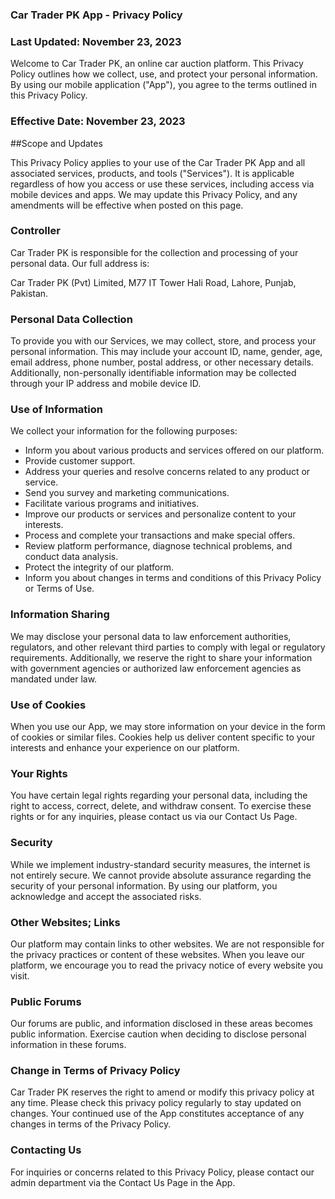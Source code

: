 ### Car Trader PK App - Privacy Policy

### Last Updated: November 23, 2023

Welcome to Car Trader PK, an online car auction platform. This Privacy Policy outlines how we collect, use, and protect your personal information. By using our mobile application ("App"), you agree to the terms outlined in this Privacy Policy.

### Effective Date: November 23, 2023

##Scope and Updates

This Privacy Policy applies to your use of the Car Trader PK App and all associated services, products, and tools ("Services"). It is applicable regardless of how you access or use these services, including access via mobile devices and apps. We may update this Privacy Policy, and any amendments will be effective when posted on this page.

### Controller

Car Trader PK is responsible for the collection and processing of your personal data. Our full address is:

Car Trader PK (Pvt) Limited, M77 IT Tower Hali Road, Lahore, Punjab, Pakistan.

### Personal Data Collection

To provide you with our Services, we may collect, store, and process your personal information. This may include your account ID, name, gender, age, email address, phone number, postal address, or other necessary details. Additionally, non-personally identifiable information may be collected through your IP address and mobile device ID.

### Use of Information

We collect your information for the following purposes:

- Inform you about various products and services offered on our platform.
- Provide customer support.
- Address your queries and resolve concerns related to any product or service.
- Send you survey and marketing communications.
- Facilitate various programs and initiatives.
- Improve our products or services and personalize content to your interests.
- Process and complete your transactions and make special offers.
- Review platform performance, diagnose technical problems, and conduct data analysis.
- Protect the integrity of our platform.
- Inform you about changes in terms and conditions of this Privacy Policy or Terms of Use.

### Information Sharing

We may disclose your personal data to law enforcement authorities, regulators, and other relevant third parties to comply with legal or regulatory requirements. Additionally, we reserve the right to share your information with government agencies or authorized law enforcement agencies as mandated under law.

### Use of Cookies

When you use our App, we may store information on your device in the form of cookies or similar files. Cookies help us deliver content specific to your interests and enhance your experience on our platform.

### Your Rights

You have certain legal rights regarding your personal data, including the right to access, correct, delete, and withdraw consent. To exercise these rights or for any inquiries, please contact us via our Contact Us Page.

### Security

While we implement industry-standard security measures, the internet is not entirely secure. We cannot provide absolute assurance regarding the security of your personal information. By using our platform, you acknowledge and accept the associated risks.

### Other Websites; Links

Our platform may contain links to other websites. We are not responsible for the privacy practices or content of these websites. When you leave our platform, we encourage you to read the privacy notice of every website you visit.

### Public Forums

Our forums are public, and information disclosed in these areas becomes public information. Exercise caution when deciding to disclose personal information in these forums.

### Change in Terms of Privacy Policy

Car Trader PK reserves the right to amend or modify this privacy policy at any time. Please check this privacy policy regularly to stay updated on changes. Your continued use of the App constitutes acceptance of any changes in terms of the Privacy Policy.

### Contacting Us

For inquiries or concerns related to this Privacy Policy, please contact our admin department via the Contact Us Page in the App.
